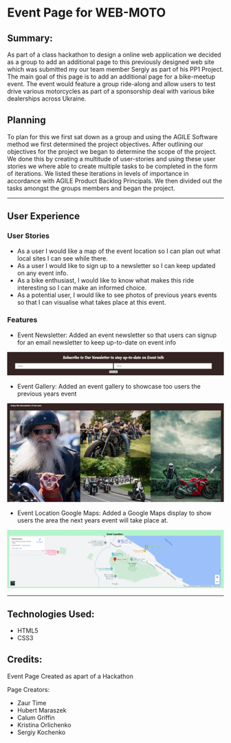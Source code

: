 # **Event Page for WEB-MOTO**

## **Summary:**
As part of a class hackathon to design a online web application we decided as a group to add an additional page to this previously designed web site which was submitted my our team member Sergiy as part of his PP1 Project. The main goal of this page is to add an additional page for a bike-meetup event. The event would feature a group ride-along and allow users to test drive various motorcycles as part of a sponsorship deal with various bike dealerships across Ukraine.

## **Planning**
To plan for this we first sat down as a group and using the AGILE Software method we first determined the project objectives. After outlining our objectives for the project we began to determine the scope of the project. We done this by creating a multitude of user-stories and using these user stories we where able to create multiple tasks to be completed in the form of iterations. We listed these iterations in levels of importance in accordance with AGILE Product Backlog Principals. We then divided out the tasks amongst the groups members and began the project.

---

## **User Experience**

### **User Stories**

- As a user I would like a map of the event location so I can plan out what local sites I can see while there.
- As a user I would like to sign up to a newsletter so I can keep updated on any event info.
- As a bike enthusiast, I would like to know what makes this ride interesting so I can make an informed choice.
- As a potential user, I would like to see photos of previous years events so that I can visualise what takes place at this event.

### **Features**

- Event Newsletter: Added an event newsletter so that users can signup for an email newsletter to keep up-to-date on event info

![Event Newsletter](assets/readme-images/event-newsletter.PNG)

- Event Gallery: Added an event gallery to showcase too users the previous years event

![Event Gallery](assets/readme-images/event-gallery.PNG)

- Event Location Google Maps: Added a Google Maps display to show users the area the next years event will take place at.

![Flowchart for Game](assets/readme-images/event-google-maps.PNG)

---

## Technologies Used:

- HTML5
- CSS3

## Credits:

Event Page Created as apart of a Hackathon

Page Creators:

- Zaur Time
- Hubert Maraszek
- Calum Griffin
- Kristina Orlichenko
- Sergiy Kochenko
